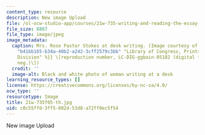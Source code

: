 ```yaml
---
content_type: resource
description: New image Upload
file: /ol-ocw-studio-app/courses/21w-735-writing-and-reading-the-essay-fall-2005/c0c55ffd3ff5002d53d8a72ff0ec5f54_21w-735f05-th.jpg
file_size: 8887
file_type: image/jpeg
image_metadata:
  caption: Mrs. Rose Pastor Stokes at desk writing. (Image courtesy of the {{% resource_link
    "b41bb165-b34a-40b2-a242-3cff2579c3bb" "Library of Congress, Prints and Photographs
    Division" %}} \[reproduction number, LC-DIG-ggbain-05182 (digital file from original
    neg.)\])
  credit: ''
  image-alt: Black and white photo of woman writing at a desk
learning_resource_types: []
license: https://creativecommons.org/licenses/by-nc-sa/4.0/
ocw_type: ''
resourcetype: Image
title: 21w-735f05-th.jpg
uid: c0c55ffd-3ff5-002d-53d8-a72ff0ec5f54
---
```

New image Upload